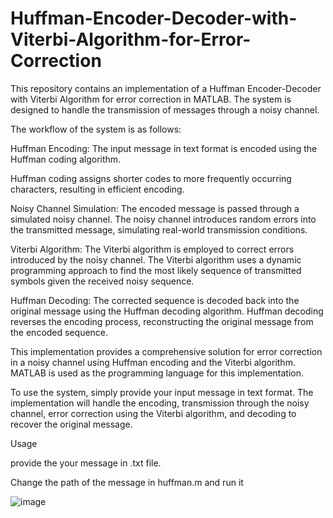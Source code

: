# Huffman-Encoder-Decoder-with-Viterbi-Algorithm-for-Error-Correction

This repository contains an implementation of a Huffman Encoder-Decoder with Viterbi Algorithm for error correction in MATLAB. The system is designed to handle the transmission of messages through a noisy channel.

The workflow of the system is as follows:

Huffman Encoding: The input message in text format is encoded using the Huffman coding algorithm. 

Huffman coding assigns shorter codes to more frequently occurring characters, resulting in efficient encoding.

Noisy Channel Simulation: The encoded message is passed through a simulated noisy channel. The noisy channel introduces random errors into the transmitted message, simulating real-world transmission conditions.

Viterbi Algorithm: The Viterbi algorithm is employed to correct errors introduced by the noisy channel. The Viterbi algorithm uses a dynamic programming approach to find the most likely sequence of transmitted symbols given the received noisy sequence.

Huffman Decoding: The corrected sequence is decoded back into the original message using the Huffman decoding algorithm. Huffman decoding reverses the encoding process, reconstructing the original message from the encoded sequence.

This implementation provides a comprehensive solution for error correction in a noisy channel using Huffman encoding and the Viterbi algorithm. MATLAB is used as the programming language for this implementation.

To use the system, simply provide your input message in text format. The implementation will handle the encoding, transmission through the noisy channel, error correction using the Viterbi algorithm, and decoding to recover the original message.


Usage

provide the your message in .txt file.

Change the path of the message in huffman.m and run it  

![image](https://github.com/ibrahimabdelaal/Huffman-Encoder-Decoder-with-Viterbi-Algorithm-for-Error-Correction/assets/49596777/0936ed8d-4304-4c34-aed4-461fe2dce714)



